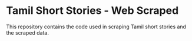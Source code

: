 # Tamil Short Stories - Web Scraped

This repository contains the code used in scraping Tamil short stories and the scraped data.

